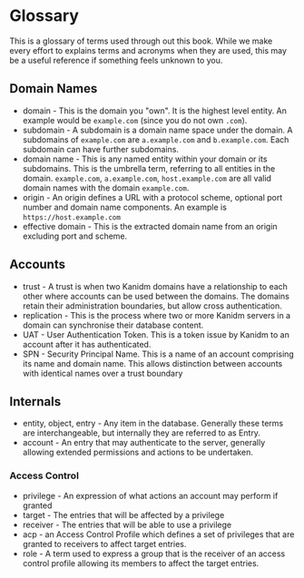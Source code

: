 # Glossary

This is a glossary of terms used through out this book. While we make every effort to explains terms
and acronyms when they are used, this may be a useful reference if something feels unknown to you.

## Domain Names

- domain - This is the domain you "own". It is the highest level entity. An example would be
  `example.com` (since you do not own `.com`).
- subdomain - A subdomain is a domain name space under the domain. A subdomains of `example.com` are
  `a.example.com` and `b.example.com`. Each subdomain can have further subdomains.
- domain name - This is any named entity within your domain or its subdomains. This is the umbrella
  term, referring to all entities in the domain. `example.com`, `a.example.com`, `host.example.com`
  are all valid domain names with the domain `example.com`.
- origin - An origin defines a URL with a protocol scheme, optional port number and domain name
  components. An example is `https://host.example.com`
- effective domain - This is the extracted domain name from an origin excluding port and scheme.

## Accounts

- trust - A trust is when two Kanidm domains have a relationship to each other where accounts can be
  used between the domains. The domains retain their administration boundaries, but allow cross
  authentication.
- replication - This is the process where two or more Kanidm servers in a domain can synchronise
  their database content.
- UAT - User Authentication Token. This is a token issue by Kanidm to an account after it has
  authenticated.
- SPN - Security Principal Name. This is a name of an account comprising its name and domain name.
  This allows distinction between accounts with identical names over a trust boundary

## Internals

- entity, object, entry - Any item in the database. Generally these terms are interchangeable, but
  internally they are referred to as Entry.
- account - An entry that may authenticate to the server, generally allowing extended permissions
  and actions to be undertaken.

### Access Control

- privilege - An expression of what actions an account may perform if granted
- target - The entries that will be affected by a privilege
- receiver - The entries that will be able to use a privilege
- acp - an Access Control Profile which defines a set of privileges that are granted to receivers to
  affect target entries.
- role - A term used to express a group that is the receiver of an access control profile allowing
  its members to affect the target entries.
